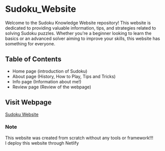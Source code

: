 # Sudoku_Website
<p>
  Welcome to the Sudoku Knowledge Website repository! This website is dedicated to providing valuable information, tips, and strategies related to solving Sudoku puzzles. Whether you're a beginner looking to learn the basics or an advanced solver aiming to improve your skills, this website has something for everyone. 
</p>

## Table of Contents

- Home page   (introduction of Sudoku)
- About page  (History, How to Play, Tips and Tricks)
- Info page   (Information about me!)
- Review page (Review of the webpage)

## Visit Webpage
<a href="https://sudoku-website.netlify.app/">Sudoku Website</a>

### Note
This website was created from scratch without any tools or framework!!!<br />
I deploy this website through Netlify
